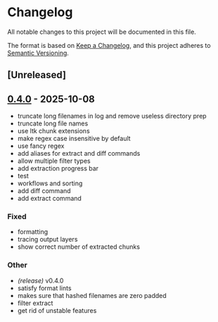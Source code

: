 # Changelog

All notable changes to this project will be documented in this file.

The format is based on [Keep a Changelog](https://keepachangelog.com/en/1.0.0/),
and this project adheres to [Semantic Versioning](https://semver.org/spec/v2.0.0.html).

## [Unreleased]

## [0.4.0](https://github.com/LeagueToolkit/wadtools/releases/tag/v0.4.0) - 2025-10-08

- truncate long filenames in log and remove useless directory prep
- truncate long file names
- use ltk chunk extensions
- make regex case insensitive by default
- use fancy regex
- add aliases for extract and diff commands
- allow multiple filter types
- add extraction progress bar
- test
- workflows and sorting
- add diff command
- add extract command

### Fixed

- formatting
- tracing output layers
- show correct number of extracted chunks

### Other

- _(release)_ v0.4.0
- satisfy format lints
- makes sure that hashed filenames are zero padded
- filter extract
- get rid of unstable features
